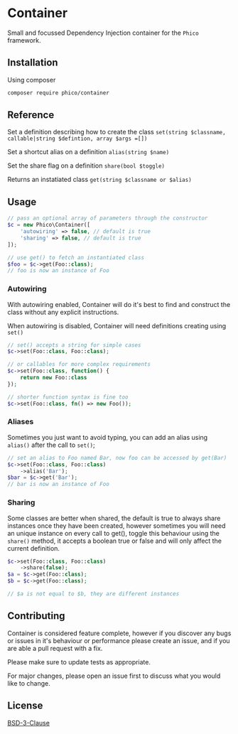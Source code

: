 # Container

Small and focussed Dependency Injection container for the `Phico` framework.

## Installation

Using composer

```sh
composer require phico/container
```

## Reference

Set a definition describing how to create the class
`set(string $classname, callable|string $defintion, array $args =[])`

Set a shortcut alias on a definition
`alias(string $name)`

Set the share flag on a definition
`share(bool $toggle)`

Returns an instatiated class
`get(string $classname or $alias)`


## Usage

```php
// pass an optional array of parameters through the constructor
$c = new Phico\Container([
    'autowiring' => false, // default is true
    'sharing' => false, // default is true
]);

// use get() to fetch an instantiated class
$foo = $c->get(Foo::class);
// foo is now an instance of Foo
```

### Autowiring

With autowiring enabled, Container will do it's best to find and construct the class without any explicit instructions.

When autowiring is disabled, Container will need definitions creating using `set()`

```php
// set() accepts a string for simple cases
$c->set(Foo::class, Foo::class);

// or callables for more complex requirements
$c->set(Foo::class, function() {
    return new Foo::class
});

// shorter function syntax is fine too
$c->set(Foo::class, fn() => new Foo());
```

### Aliases

Sometimes you just want to avoid typing, you can add an alias using `alias()` after the call to `set()`;

```php
// set an alias to Foo named Bar, now foo can be accessed by get(Bar)
$c->set(Foo::class, Foo::class)
    ->alias('Bar');
$bar = $c->get('Bar');
// bar is now an instance of Foo
```

### Sharing

Some classes are better when shared, the default is true to always share instances once they have been created,
however sometimes you will need an unique instance on every call to get(), toggle this behaviour using the `share()`
method, it accepts a boolean true or false and will only affect the current definition.

```php
$c->set(Foo::class, Foo::class)
    ->share(false);
$a = $c->get(Foo::class);
$b = $c->get(Foo::class);

// $a is not equal to $b, they are different instances
```

## Contributing

Container is considered feature complete, however if you discover any bugs or issues in it's behaviour or performance please create an issue, and if you are able a pull request with a fix.

Please make sure to update tests as appropriate.

For major changes, please open an issue first to discuss what you would like to change.


## License

[BSD-3-Clause](https://choosealicense.com/licenses/bsd-3-clause/)

